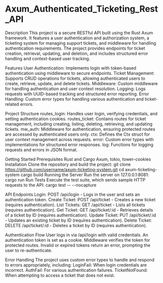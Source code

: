 # Axum_Authenticated_Ticketing_Rest_API

Description
This project is a secure RESTful API built using the Rust Axum framework. It features a user authentication and authorization system, a ticketing system for managing support tickets, and middleware for handling authentication requirements. The project provides endpoints for ticket creation, retrieval, updating, and deletion, and includes structured error handling and context-based user tracking.

Features
  User Authentication: Implements login with token-based authentication using middleware to secure endpoints.
  Ticket Management: Supports CRUD operations for tickets, allowing authenticated users to create, retrieve, update, and delete tickets.
  Middleware: Custom middleware for handling authentication and user context resolution.
  Logging: Logs requests with UUID-based tracking and structured error reporting.
  Error Handling: Custom error types for handling various authentication and ticket-related errors.
  
Project Structure
  routes_login: Handles user login, verifying credentials, and setting authentication cookies.
  routes_ticket: Contains routes for ticket management, including creating, listing, deleting, retrieving, and updating tickets.
  mw_auth: Middleware for authentication, ensuring protected routes are accessed by authenticated users only.
  ctx: Defines the Ctx struct for user context management across requests.
  error: Custom error types with implementations for structured error responses.
  log: Functions for logging requests and errors in JSON format.

Getting Started
  Prerequisites
    Rust and Cargo
    Axum, tokio, tower-cookies
  Installation
    Clone the repository and build the project: 
      git clone https://github.com/username/axum-ticketing-system.git
      cd axum-ticketing-system
      cargo build
  Running the Server
    Run the server on 127.0.0.1:8081:
      cargo run
  Run Tests
    Execute the test suite, which sends sample HTTP requests to the API:
      cargo test -- --nocapture

API Endpoints
  Login: POST /api/login - Logs in the user and sets an authentication token.
  Create Ticket: POST /api/ticket - Creates a new ticket (requires authentication).
  List Tickets: GET /api/ticket - Lists all tickets (requires authentication).
  Get Ticket: GET /api/ticket/:id - Retrieves details of a ticket by ID (requires authentication).
  Update Ticket: PUT /api/ticket/:id - Updates an existing ticket by ID (requires authentication).
  Delete Ticket: DELETE /api/ticket/:id - Deletes a ticket by ID (requires authentication).
  
Authentication Flow
  User logs in via /api/login with valid credentials.
  An authentication token is set as a cookie.
  Middleware verifies the token for protected routes.
  Invalid or expired tokens return an error, prompting the user to re-authenticate.
  
Error Handling
  The project uses custom error types to handle and respond to errors appropriately, including:
    LoginFail: When login credentials are incorrect.
    AuthFail: For various authentication failures.
    TicketNotFound: When attempting to access a ticket that does not exist.
    

